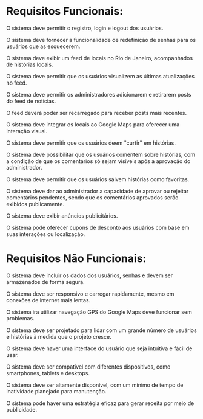 # Requisitos Funcionais:


O sistema deve permitir o registro, login e logout dos usuários.

O sistema deve fornecer a funcionalidade de redefinição de senhas para os usuários que as esquecerem.

O sistema deve exibir um feed de locais no Rio de Janeiro, acompanhados de histórias locais.

O sistema deve permitir que os usuários visualizem as últimas atualizações no feed.

O sistema deve permitir os administradores adicionarem e retirarem posts do feed de notícias.

O feed deverá poder ser recarregado para receber posts mais recentes.

O sistema deve integrar os locais ao Google Maps para oferecer uma interação visual.

O sistema deve permitir que os usuários deem "curtir" em histórias.

O sistema deve possibilitar que os usuários comentem sobre histórias, com a condição de que os comentários só sejam visíveis após a aprovação do administrador.

O sistema deve permitir que os usuários salvem histórias como favoritas.

O sistema deve dar ao administrador a capacidade de aprovar ou rejeitar comentários pendentes, sendo que os comentários aprovados serão exibidos publicamente.

O sistema deve exibir anúncios publicitários.

O sistema pode oferecer cupons de desconto aos usuários com base em suas interações ou localização.

# Requisitos Não Funcionais:

O sistema deve incluir os dados dos usuários, senhas e devem ser armazenados de forma segura.

O sistema deve ser responsivo e carregar rapidamente, mesmo em conexões de internet mais lentas.

O sistema ira utilizar navegação GPS do Google Maps deve funcionar sem problemas.

O sistema deve ser projetado para lidar com um grande número de usuários e histórias à medida que o projeto cresce.

O sistema deve haver uma interface do usuário que seja intuitiva e fácil de usar.

O sistema deve ser compatível com diferentes dispositivos, como smartphones, tablets e desktops.

O sistema deve ser altamente disponível, com um mínimo de tempo de inatividade planejado para manutenção.

O sistema pode haver uma estratégia eficaz para gerar receita por meio de publicidade.
